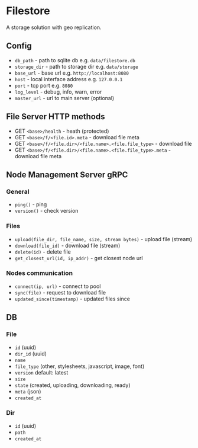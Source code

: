 # Filestore

A storage solution with geo replication.

## Config

- `db_path` - path to sqlite db e.g. `data/filestore.db`
- `storage_dir` - path to storage dir e.g. `data/storage`
- `base_url` - base url e.g. `http://localhost:8080`
- `host` - local interface address e.g. `127.0.0.1`
- `port` - tcp port e.g. `8080`
- `log_level` - debug, info, warn, error
- `master_url` - url to main server (optional)

## File Server HTTP methods

- GET `<base>/health` - heath (protected)
- GET `<base>/f/<file.id>.meta` - download file meta
- GET `<base>/f/<file.dir>/<file.name>.<file.file_type>` - download file
- GET `<base>/f/<file.dir>/<file.name>.<file.file_type>.meta` - download file meta

## Node Management Server gRPC

### General

- `ping()` - ping
- `version()` - check version

### Files

- `upload(file_dir, file_name, size, stream bytes)` - upload file (stream)
- `download(file_id)` - download file (stream)
- `delete(id)` - delete file
- `get_closest_url(id, ip_addr)` - get closest node url

### Nodes communication

- `connect(ip, url)` - connect to pool
- `sync(file)` - request to download file
- `updated_since(timestamp)` - updated files since

## DB

### File

- `id` (uuid)
- `dir_id` (uuid)
- `name`
- `file_type` (other, stylesheets, javascript, image, font)
- `version` default: latest
- `size`
- `state` (created, uploading, downloading, ready)
- `meta` (json)
- `created_at`

### Dir

- `id` (uuid)
- `path`
- `created_at`
